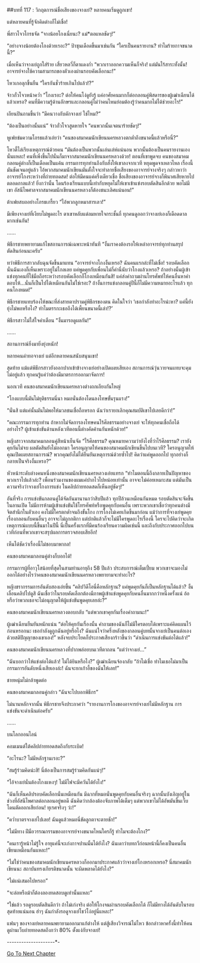 ##บทที่ 117 : วิกฤตการณ์ชื่อเสียงของจางเย่?
หลายคนเริ่มดูถูกเขา!

แต่หลายคนที่รู้จักคิดต่างก็ไม่เชื่อ! 

พี่สาวโจวโกรธจัด “จางน้อยโกงเนี่ยนะ? แม่*ตอแหลชัดๆ!” 

“อย่างจางน้อยต้องโกงด้วยเรอะ?” ป้าซุนเดือดขึ้นมาเช่นกัน “ใครเป็นคนรายงาน? ทำไมร้ายกาจขนาดนี้?” 

เมื่อเห็นว่าจางเย่ถูกใส่ร้าย เสี่ยวหลวี่ก็ตาแดงก่ำ “พวกเราออกความเห็นก็จริง! แต่มันไร้สาระทั้งนั้น! อาจารย์จางใช้ความสามารถของตัวเองผ่านรอบคัดเลือกนะ!” 

โหวเกอลุกขึ้นยืน “ใครกันชั่วร้ายเกินไปแล้ว!?” 

จ้าวกั๋วโจวหน้าคว่ำ “โกงเรอะ? ต่อให้คนโง่ดูยังรู้ แค่อาศัยคนมากก็ต่อกลอนคู่พิสดารของผู้เฒ่าเฉียนได้แล้วเหรอ? คนที่มีความรู้ด้านอักษรและกลอนคู่ไม่ว่าคนไหนย่อมต้องรู้ว่าคนมากไม่ได้ช่วยอะไร!” 

เถียนปินถามขึ้นว่า “มีคนวางกับดักจางเย่ ใช่ไหม?” 

“ต้องเป็นอย่างนั้นแน่” จ้าวกั๋วโจวสูดหายใจ “คนพวกนั้นเจตนาร้ายชัดๆ!” 

หูเฟยข่มความโกรธแล้วเอ่ยว่า “คนของสมาคมนักเขียนนครหลวงตกต่ำถึงขนาดนี้แล้วหรือนี่?” 

โหวตี้ไล่เรียงเหตุการณ์ด้วยคน “มันต้องเป็นพวกนั้นเล่นเล่ห์แน่นอน พวกนั้นต้องเป็นคนรายงานเองนั่นแหละ! คนที่เพิ่งขึ้นไปนั่นก็มาจากสมาคมนักเขียนนครหลวงด้วย! ตอนที่เขาพูดจบ คนของสมาคมกลอนคู่ต่างก็เป็นเดือดเป็นแค้น กรรมการทุกท่านถึงกับสั่งให้เขาลงจากเวที หยุดพูดจาเหลวไหล เรื่องนี้มันชัดเจนอยู่แล้ว ไอ้พวกสมาคมนักเขียนมันตั้งใจจะทำลายชื่อเสียงของอาจารย์จางจริงๆ กล่าวหาว่าอาจารย์โกงระหว่างที่ถ่ายทอดสด! ต่อให้มีคนแค่ครึ่งเดียวเชื่อ ชื่อเสียงของอาจารย์จางก็พินาศเสียหายไปตลอดกาลแล้ว! ยิ่งกว่านั้น โดนร้องเรียนแบบนี้เท่ากับหยุดไม่ให้เขาเข้าแข่งรอบตัดสินอีกด้วย พอไม่มีเขา อัสนีไพศาลจากสมาคมนักเขียนนครหลวงก็ต้องชนะเลิศแน่นอน!” 

ต้าเฟยสบถอย่างโกรธเกรี้ยว “ไอ้พวกลูกหมาสารเลว!” 

มีเพียงจางเย่ที่เงียบไม่พูดอะไร ตาเขาหลับแต่ลมหายใจกระชั้นถี่ ทุกคนดูออกว่าจางเย่เองก็เดือดดาลมากเช่นกัน! 


……


พิธีกรชายพยายามแก้ไขสถานการณ์เฉพาะหน้าทันที “งั้นเราคงต้องรอให้เหล่าอาจารย์ทุกท่านสรุปตัดสินก่อนนะครับ” 

ทว่าพิธีการสาวกลับฉุนจัดขึ้นมาแทน “อาจารย์จางโกงงั้นเหรอ? ฉันคนแรกล่ะที่ไม่เชื่อ! รอบคัดเลือกนั่นฉันเองก็เห็นเพราะอยู่ไม่ไกลเลย แค่พูดคุยกับเพื่อนไม่กี่คำนี่นับว่าโกงแล้วเหรอ? ถ้าอย่างนั้นผู้เข้าแข่งทุกคนที่ใช้มือถือระหว่างรอบคัดเลือกก็โกงเหมือนกันสิ! แค่ส่งคำถามผ่านโทรศัพท์ให้คนอื่นหาคำตอบให้…นั่นก็เป็นไปได้เหมือนกันไม่ใช่เรอะ? ถ้างั้นการแข่งกลอนคู่ปีนี้ก็ไม่มีความหมายอะไรแล้ว ทุกคนโกงหมด!” 

พิธีกรชายแทบร้องไห้ขณะที่ส่งสายตาปรามคู่พิธีกรของตน คิดในใจว่า ‘เธอกำลังทำอะไรน่ะหา? แค่นี้ยังยุ่งไม่พอหรือไง? ทำไมตรรกะเธอถึงได้เพี้ยนขนาดนี้เล่า!?’ 

พิธีกรสาวไม่ใส่ใจคำเตือน “งั้นมารอดูผลกัน!” 


……


สถานการณ์ยิ่งมายิ่งยุ่งหนัก! 

หลายคนด่าทอจางเย่ แต่อีกหลายคนสนับสนุนเขา! 

สุดท้าย แม้แต่พิธีกรสาวยังออกปากเข้าข้างจางเย่อย่างเปิดเผยเสียเอง สถานการณ์วุ่นวายจนแทบจะคุมไม่อยู่แล้ว ทุกคนรู้แค่ว่าต้องมีมาตรการออกมาจัดการ! 



นอกเวที คนของสมาคมนักเขียนนครหลวงต่างถกเถียงกันใหญ่ 

“โกงแบบนี้มันไม่ยุติธรรมนี่นา หมอนั่นต้องโดนลงโทษขั้นรุนแรง!” 

“นั่นสิ แต่แค่นั้นมันไม่พอให้มวลชนเชื่อถือหรอก ฉันว่าเรายกเลิกคุณสมบัติเขาไปเลยดีกว่า!” 

“คณะกรรมการทุกท่าน ถ้าหากไม่จัดการลงโทษคนไร้ศีลธรรมอย่างจางเย่ จะให้ทุกคนเชื่อถือได้อย่างไร? ผู้เข้าแข่งขันด้านหลังเวทีตอนนี้ต่างคัดค้านกันหนักด้วย!” 

หญิงสาวจากสมาคมกลอนคู่สีหน้าเย็นจัด “ไร้ศีลธรรม? คุณหมายความว่ายังไงที่ว่าไร้ศีลธรรม? เรายังคุยกันไม่จบ ผลตัดสินยังไม่ออกมา ใครอนุญาตให้คนของสมาคมนักเขียนขึ้นไปบนเวที? ใครอนุญาตให้คุณเปิดเผยสถานการณ์? พวกคุณยังไม่ได้ยืนยันเหตุการณ์ด้วยซ้ำไป! คิดว่าแค่พูดออกไป ทุกอย่างก็กลายเป็นจริงงั้นเหรอ?”

หัวหน้าระดับล่างคนหนึ่งของสมาคมนักเขียนนครหลวงเอ่ยแทรก “ทำไมตอนนี้ถึงกลายเป็นปัญหาของพวกเราไปแล้วล่ะ? เพื่อนร่วมงานของผมแค่ปากไวไปหน่อยเท่านั้น อาจจะไม่ค่อยเหมาะสม แต่มันเป็นความจริงว่าจางเย่โกงการแข่ง ในคลิปถ่ายทอดสดก็เห็นอยู่ชัดๆ!”

อันที่จริง การแข่งขันกลอนคู่ได้จัดกันมานานกว่าสิบปีแล้ว ทุกปีล้วนเหมือนกันหมด รอบตัดสินจะจัดขึ้นในลานเปิด ไม่มีการห้ามผู้เข้าแข่งขันใช้โทรศัพท์หรือพูดคุยกับคนอื่น เพราะพวกเขาเชื่อว่าทุกคนต่างมีจิตสำนึกในตัวเอง คงไม่มีใครตกต่ำจนถึงขั้นโกง การโกงไม่เคยเกิดขึ้นมาก่อน แม้ว่าการที่จางเย่พูดคุยเรื่องกลอนกับคนอื่นๆ อาจจะไม่ถูกกติกา แต่ปกติแล้วก็จะไม่มีใครพูดอะไรเรื่องนี้ ใครจะไปคิดว่าจะเกิดเหตุการณ์แบบนี้ขึ้นมาในปีนี้ นี่เป็นครั้งแรกที่มีคนร้องเรียนความผิดเช่นนี้ และถึงกับประกาศออกไปบนเวทีก่อนที่พวกเขาจะสรุปผลการตรวจสอบเสียอีก!

เห็นได้ชัดว่าเรื่องนี้ไม่ชอบมาพากล! 

คนของสมาคมกลอนคู่ต่างก็บอกได้!

กรรมการผู้ที่อาวุโสน้อยที่สุดในสามท่านอายุถึง 58 ปีแล้ว ประสบการณ์เต็มเปี่ยม พวกเขาจะมองไม่ออกได้อย่างไรว่าคนของสมาคมนักเขียนนครหลวงพยายามจะทำอะไร?

หญิงชรากรรมการอันดับสองเอ่ยขึ้น “คลิปวิดีโอนี่คือหลักฐาน? แค่พูดคุยกันก็เป็นหลักฐานได้แล้ว? งั้นเลื่อนคลิปไปดูสิ ฉันเชื่อว่าในรอบคัดเลือกต้องมีภาพผู้เข้าแข่งพูดคุยกับคนอื่นมากกว่าหนึ่งครั้งแน่ อ้อ หรือว่าพวกเธอจะไม่อนุญาตให้ผู้แข่งขันพูดคุยเลยล่ะ?”

คนของสมาคมนักเขียนนครหลวงตอบกลับ “แต่พวกเขาคุยกันเรื่องคำถามนะ!” 

ผู้เฒ่าเฉียนยืนยันหนักแน่น “ต่อให้คุยกันเรื่องนั้น คำถามของฉันก็ไม่มีใครตอบได้เพราะแค่คิดแผนไว้ก่อนหรอกนะ เธอกำลังดูถูกฉันอยู่หรือไง? ฉันแน่ใจว่าครึ่งหลังของกลอนคู่บทนั้นจางเย่เป็นคนต่อเอง ด้วยสติปัญญาของเขาเอง!” หลังจบประโยคก็ประกาศเสียงกร้าวขึ้นว่า “ดำเนินการแข่งขันต่อได้แล้ว!”

คนของสมาคมนักเขียนนครหลวงที่ปากพล่อยบนเวทีตาถลน “แต่ว่าจางเย่…”

“ฉันบอกว่าให้แข่งต่อได้แล้ว! ไม่ได้ยินหรือไง?” ผู้เฒ่าเฉียนจ้องกลับ “ถ้าไม่เชื่อ ทำไมเธอไม่มาเป็นกรรมการอันดับหนึ่งเสียเองล่ะ! ฉันจะยกเก้าอี้ของฉันให้เลย!” 

ชายหนุ่มไม่กล้าพูดต่อ

คนของสมาคมกลอนคู่กล่าว “ฉันจะไปบอกพิธีกร”

ไม่นานหลักจากนั้น พิธีกรชายจึงประกาศว่า “รายงานการโกงของอาจารย์จางเย่ไม่มีหลักฐาน การแข่งขันจะดำเนินต่อครับ” 


……


บนโลกออนไลน์ 

คอมเมนต์ใต้คลิปถ่ายทอดสดถึงกับระเบิด!

“อะไรนะ? ไม่มีหลักฐานเรอะ?” 

“สมรู้ร่วมคิดน่ะสิ! นี่ต้องเป็นการสมรู้ร่วมคิดกันแน่ๆ!” 

“ไอ้จางเย่นั่นต้องโกงแหงๆ! ไม่มีไฟจะมีควันได้ยังไง!”

“ฉันก็เห็นคลิปรอบคัดเลือกนั่นเหมือนกัน มีฉากที่หมอนั่นพูดคุยกับคนอื่นจริงๆ ฉากนั้นบังเอิญอยู่ในช่วงที่อัสนีไพศาลต่อกลอนอยู่พอดี ฉันคิดว่ากล้องต้องจับภาพได้เต็มๆ แต่พวกเขาไม่ได้อัพมันขึ้นเว็บ โดนตัดออกเสียก่อน! ทุเรศจริงๆ ว่ะ!”

“คว่ำบาตรจางเย่ไปเลย! ฉันดูแล้วหมอนี่ขัดลูกตาจะตายชัก!”

“ไม่มีทาง ฝีมือวรรณกรรมของอาจารย์จางขนาดไหนใครก็รู้ ทำไมจะต้องโกง?”

“คนเรารู้หน้าไม่รู้ใจ อายุแค่นี้จะเก่งกาจปานนั้นได้ยังไง? ฉันเดาว่าบทกวีก่อนหน้านี้ก็คงเป็นคนอื่นเขียนเหมือนกันแหละ!”

“ไม่ใช่ว่าคนของสมาคมนักเขียนนครหลวงก็ออกมาประกาศแล้วว่าจางเย่โกงหรอกเหรอ? นี่สมาคมนักเขียนนะ สถาบันทรงเกียรติขนาดนั้น จะผิดพลาดได้ยังไง?”

“ไม่แน่เสมอไปหรอก”

“จะล่อหรือม้าก็ต้องลองทดสอบดูเท่านั้นแหละ”

“ใช่แล้ว รอดูรอบตัดสินดีกว่า ถ้าไม่เก่งจริง ต่อให้โกงจนผ่านรอบคัดเลือกได้ ก็ไม่มีทางได้อันดับในรอบสุดท้ายแน่นอน ฮ่าๆ ฉันกำลังรอดูจางเย่โชว์โง่อยู่นี่แหละ!”

แฟนๆ ของจางเย่หลายคนพยายามออกมาแก้ต่างให้ แต่สู้เสียงวิจารณ์ไม่ไหว ข้อกล่าวหาครั้งนี้ทำให้คนดูผ่านเว็บถ่ายทอดสดถึงกว่า 80% ตั้งแง่กับจางเย่!



*-*-*-*-*-*-*-*-*-*-*-*-*-*-*-*-*-*-*-*-*-


[Go To Next Chapter]( ./21.md)
